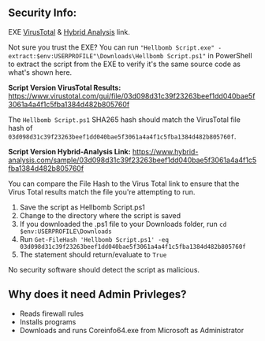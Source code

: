 ## Security Info:

EXE [VirusTotal](https://www.virustotal.com/gui/file/40449940b248b0bc2bd1289ef768910d16ec22850bf134f6dfd0b9c960340bbb) & [Hybrid Analysis](https://www.hybrid-analysis.com/sample/40449940b248b0bc2bd1289ef768910d16ec22850bf134f6dfd0b9c960340bbb) link.

Not sure you trust the EXE? You can run ``"Hellbomb Script.exe" -extract:$env:USERPROFILE"\Downloads\Hellbomb Script.ps1"`` in PowerShell to extract the script from the EXE to verify it's the same source code as what's shown here.

**Script Version VirusTotal Results:** https://www.virustotal.com/gui/file/03d098d31c39f23263beef1dd040bae5f3061a4a4f1c5fba1384d482b805760f

The ``Hellbomb Script.ps1`` SHA265 hash should match the VirusTotal file hash of ``03d098d31c39f23263beef1dd040bae5f3061a4a4f1c5fba1384d482b805760f``.

**Script Version Hybrid-Analysis Link:** https://www.hybrid-analysis.com/sample/03d098d31c39f23263beef1dd040bae5f3061a4a4f1c5fba1384d482b805760f

You can compare the File Hash to the Virus Total link to ensure that the Virus Total results match the file you're attempting to run.

1. Save the script as Hellbomb Script.ps1
2. Change to the directory where the script is saved
3. If you downloaded the .ps1 file to your Downloads folder, run ``cd $env:USERPROFILE\Downloads``
4. Run ``Get-FileHash 'Hellbomb Script.ps1' -eq 03d098d31c39f23263beef1dd040bae5f3061a4a4f1c5fba1384d482b805760f``
5. The statement should return/evaluate to ``True``

No security software should detect the script as malicious.

## Why does it need Admin Privleges?
- Reads firewall rules
- Installs programs
- Downloads and runs Coreinfo64.exe from Microsoft as Administrator
